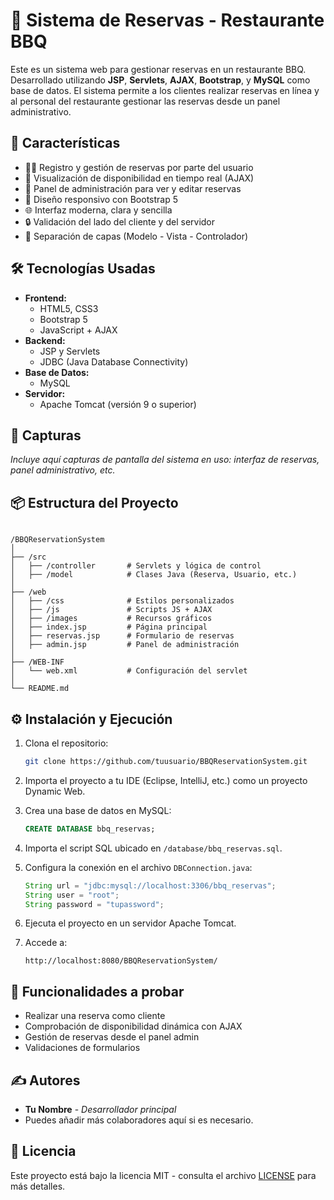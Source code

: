 # 🍖 Sistema de Reservas - Restaurante BBQ

Este es un sistema web para gestionar reservas en un restaurante BBQ. Desarrollado utilizando **JSP**, **Servlets**, **AJAX**, **Bootstrap**, y **MySQL** como base de datos. El sistema permite a los clientes realizar reservas en línea y al personal del restaurante gestionar las reservas desde un panel administrativo.

## 🚀 Características

- 🧑‍💼 Registro y gestión de reservas por parte del usuario
- 📅 Visualización de disponibilidad en tiempo real (AJAX)
- 🧾 Panel de administración para ver y editar reservas
- 🎨 Diseño responsivo con Bootstrap 5
- 🌐 Interfaz moderna, clara y sencilla
- 🔒 Validación del lado del cliente y del servidor
- 📂 Separación de capas (Modelo - Vista - Controlador)

## 🛠️ Tecnologías Usadas

- **Frontend:**
  - HTML5, CSS3
  - Bootstrap 5
  - JavaScript + AJAX
- **Backend:**
  - JSP y Servlets
  - JDBC (Java Database Connectivity)
- **Base de Datos:**
  - MySQL
- **Servidor:**
  - Apache Tomcat (versión 9 o superior)

## 📸 Capturas

*Incluye aquí capturas de pantalla del sistema en uso: interfaz de reservas, panel administrativo, etc.*

## 📦 Estructura del Proyecto

```

/BBQReservationSystem
│
├── /src
│   ├── /controller       # Servlets y lógica de control
│   ├── /model            # Clases Java (Reserva, Usuario, etc.)
│
├── /web
│   ├── /css              # Estilos personalizados
│   ├── /js               # Scripts JS + AJAX
│   ├── /images           # Recursos gráficos
│   ├── index.jsp         # Página principal
│   ├── reservas.jsp      # Formulario de reservas
│   ├── admin.jsp         # Panel de administración
│
├── /WEB-INF
│   └── web.xml           # Configuración del servlet
│
└── README.md

````

## ⚙️ Instalación y Ejecución

1. Clona el repositorio:
   ```bash
   git clone https://github.com/tuusuario/BBQReservationSystem.git
   ```

2. Importa el proyecto a tu IDE (Eclipse, IntelliJ, etc.) como un proyecto Dynamic Web.

3. Crea una base de datos en MySQL:

   ```sql
   CREATE DATABASE bbq_reservas;
   ```

4. Importa el script SQL ubicado en `/database/bbq_reservas.sql`.

5. Configura la conexión en el archivo `DBConnection.java`:

   ```java
   String url = "jdbc:mysql://localhost:3306/bbq_reservas";
   String user = "root";
   String password = "tupassword";
   ```

6. Ejecuta el proyecto en un servidor Apache Tomcat.

7. Accede a:

   ```
   http://localhost:8080/BBQReservationSystem/
   ```

## 🧪 Funcionalidades a probar

* Realizar una reserva como cliente
* Comprobación de disponibilidad dinámica con AJAX
* Gestión de reservas desde el panel admin
* Validaciones de formularios

## ✍️ Autores

* **Tu Nombre** - *Desarrollador principal*
* Puedes añadir más colaboradores aquí si es necesario.

## 📝 Licencia

Este proyecto está bajo la licencia MIT - consulta el archivo [LICENSE](LICENSE) para más detalles.
